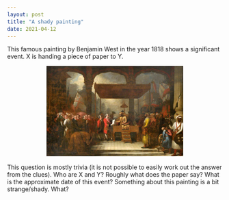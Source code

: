 ```yaml
---
layout: post
title: "A shady painting"
date: 2021-04-12
---
```


This famous painting by Benjamin West in the year 1818 shows a significant event. X is handing a piece of paper to Y.

<p align="center">
  <img width="320"  src="/assets/benjamin.jpg">
</p>

This question is mostly trivia (it is not possible to easily work out the answer from the clues). 
Who are X and Y?
Roughly what does the paper say?
What is the approximate date of this event?
Something about this painting is a bit strange/shady. What?
